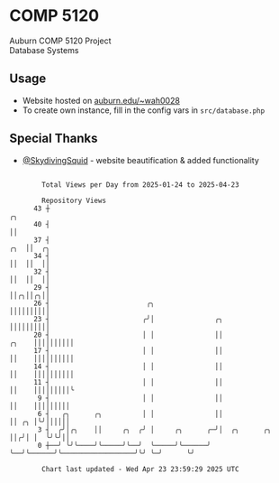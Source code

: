 # COMP 5120
Auburn COMP 5120 Project  
Database Systems

## Usage
- Website hosted on [auburn.edu/~wah0028](https://webhome.auburn.edu/~wah0028/)
- To create own instance, fill in the config vars in `src/database.php`

## Special Thanks
- [@SkydivingSquid](https://github.com/SkydivingSquid) - website beautification & added functionality

```

        Total Views per Day from 2025-01-24 to 2025-04-23

        Repository Views
      43 ┼                                                                                   ╭╮
      40 ┤                                                                                   ││
      37 ┤                                                                               ╭╮  ││  ╭╮
      34 ┤                                                                               ││  ││  ││
      32 ┤                                                                               ││  ││  ││
      29 ┤                                                                               ││╭╮││╭╮││
      26 ┤                        ╭╮                                                     ││││││││││
      23 ┤                       ╭╯│               ╭╮                                    ││││││││││
      20 ┤                       │ │               ││                              ╭╮    ││││││││││
      17 ┤                       │ │               ││                              ││    ││││││││││
      14 ┤                       │ │               ││                              ││    ││││││││││
      11 ┤                       │ │               ││                              ││    │││││││││╰
       9 ┤                       │ │               ││                              ││    │││││││││
       6 ┤   ╭╮      ╭╮          │ │               ││                              ││ ╭╮ │╰╯││││││
       3 ┤  ╭╯│╭╮    ││     ╭╮  ╭╯ │     ╭╮      ╭─╯│  ╭╮      ╭╮                  ││╭╯│ │  ╰╯╰╯││
       0 ┼──╯ ╰╯╰────╯╰─────╯╰──╯  ╰─────╯╰──────╯  ╰──╯╰──────╯╰──────────────────╯╰╯ ╰─╯      ╰╯

        Chart last updated - Wed Apr 23 23:59:29 2025 UTC
        
```
